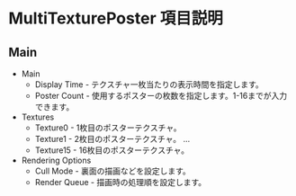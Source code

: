# MultiTexturePoster 項目説明
## Main
* Main
    * Display Time - テクスチャ一枚当たりの表示時間を指定します。
    * Poster Count - 使用するポスターの枚数を指定します。1-16までが入力できます。
* Textures
    * Texture0 - 1枚目のポスターテクスチャ。
    * Texture1 - 2枚目のポスターテクスチャ。
                ...
    * Texture15 - 16枚目のポスターテクスチャ。
* Rendering Options
    * Cull Mode - 裏面の描画などを設定します。
    * Render Queue - 描画時の処理順を設定します。